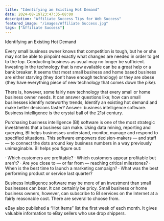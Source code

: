 ```yaml
---
title: "Identifying an Existing Hot Demand"
date: 2024-08-19T23:47:35-08:00
description: "Affiliate Success Tips for Web Success"
featured_image: "/images/Affiliate Success.jpg"
tags: ["Affiliate Success"]
---
```


Identifying an Existing Hot Demand

Every small business owner knows that competition is tough, but he or she may not be able to pinpoint exactly what changes are needed in order to get to the top. Conducting business as usual may no longer be sufficient. Investing in the technology that is now available can be a great help or a bank breaker. It seems that most small business and home based business are either starving (they don’t have enough technology) or they are obese (they have everything piece of new technology that comes down the pike). 

There is, however, some fairly new technology that every small or home business owner needs. It can answer questions like; how can small businesses identify noteworthy trends, Identify an existing hot demand and make better decisions faster? Answer: business intelligence software. Business intelligence is the crystal ball of the 21st century.

Purchasing business intelligence (BI) software is one of the most strategic investments that a business can make. Using data mining, reporting and querying, BI helps businesses understand, monitor, manage and respond to specified situations. This software empowers decision-makers — and staff — to connect the dots around key business numbers in a way previously unimaginable. BI helps you figure out: 

·	Which customers are profitable? 
·	Which customers appear profitable but aren't? 
·	Are you close to — or far from — reaching critical milestones? 
·	When is the best time to launch a marketing campaign? 
·	What was the best performing product or service last quarter?

Business Intelligence software may be more of an investment than small businesses can bear. It can certainly be pricy. Small business or home business owners, however, can subscribe to BI services on the Internet at a fairly reasonable cost. There are several to choose from. 

eBay also published a “Hot Items” list the first week of each month. It gives valuable information to eBay sellers who use drop shippers.


